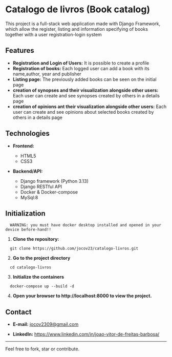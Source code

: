 # Catalogo de livros (Book catalog)
  This project is a full-stack web application made with Django Framework, which allow the register, listing and information specifying of books together with a user registration-login system

## Features
  - **Registration and Login of Users:** It is possible to create a profile
  - **Registration of books:** Each logged user can add a book with its name,author, year and publisher
  - **Listing page:** The previously added books can be seen on the initial page
  - **creation of synopses and their visualization alongside other users:** Each user can create and see synopses created by others in a details page
  - **creation of opinions ant their visualization alongside other users:** Each user can create and see opinions about selected books created by others in a details page

## Technologies
  - **Frontend:**
      - HTML5
      - CSS3

  - **Backend/API:**
      - Django framework (Python 3.13)
      - Django RESTful API
      - Docker & Docker-compose
      - MySql:8
      
## Initialization
 ```
   WARNING: you must have docker desktop installed and opened in your device before-hand!! 
  ```
1. **Clone the repository:**
  ```
    git clone https://github.com/jocov23/catalogo-livros.git
  ``` 
2. **Go to the project directory**
  ```
    cd catalogo-livros
  ```
3. **Initialize the containers**
  ```
    docker-compose up --build -d
  ```
4. **Open your browser to http://localhost:8000 to view the project.**

## Contact
  - **E-mail:** jocov2309@gmail.com

  - **LinkedIn:** https://www.linkedin.com/in/joao-vitor-de-freitas-barbosa/
---

Feel free to fork, star or contribute.

    
  
